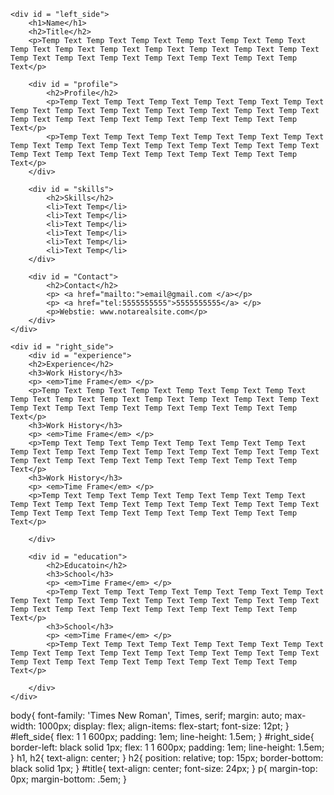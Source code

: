 <!DOCTYPE html>
<html lang="en">
<head>
    <meta charset="UTF-8">
    <meta http-equiv="X-UA-Compatible" content="IE=edge">
    <meta name="viewport" content="width=device-width, initial-scale=1.0">
    <title>Resume</title>
    <link rel="stylesheet" href="Resume_Site_Temp.css">

</head>
<body>

    <div id = "left_side">
        <h1>Name</h1>
        <h2>Title</h2>
        <p>Temp Text Temp Text Temp Text Temp Text Temp Text Temp Text Temp Text Temp Text Temp Text Temp Text Temp Text Temp Text Temp Text Temp Text Temp Text Temp Text Temp Text Temp Text Temp Text Temp Text</p>

        <div id = "profile">
            <h2>Profile</h2>
            <p>Temp Text Temp Text Temp Text Temp Text Temp Text Temp Text Temp Text Temp Text Temp Text Temp Text Temp Text Temp Text Temp Text Temp Text Temp Text Temp Text Temp Text Temp Text Temp Text Temp Text</p>
            <p>Temp Text Temp Text Temp Text Temp Text Temp Text Temp Text Temp Text Temp Text Temp Text Temp Text Temp Text Temp Text Temp Text Temp Text Temp Text Temp Text Temp Text Temp Text Temp Text Temp Text</p>
        </div>

        <div id = "skills">
            <h2>Skills</h2>
            <li>Text Temp</li>
            <li>Text Temp</li>
            <li>Text Temp</li>
            <li>Text Temp</li>
            <li>Text Temp</li>
            <li>Text Temp</li>
        </div>

        <div id = "Contact">
            <h2>Contact</h2>
            <p> <a href="mailto:">email@gmail.com </a></p>
            <p> <a href="tel:5555555555">5555555555</a> </p>
            <p>Webstie: www.notarealsite.com</p>
        </div>
    </div>

    <div id = "right_side">
        <div id = "experience">
        <h2>Experience</h2>
        <h3>Work History</h3>
        <p> <em>Time Frame</em> </p>
        <p>Temp Text Temp Text Temp Text Temp Text Temp Text Temp Text Temp Text Temp Text Temp Text Temp Text Temp Text Temp Text Temp Text Temp Text Temp Text Temp Text Temp Text Temp Text Temp Text Temp Text</p>
        <h3>Work History</h3>
        <p> <em>Time Frame</em> </p>
        <p>Temp Text Temp Text Temp Text Temp Text Temp Text Temp Text Temp Text Temp Text Temp Text Temp Text Temp Text Temp Text Temp Text Temp Text Temp Text Temp Text Temp Text Temp Text Temp Text Temp Text</p>
        <h3>Work History</h3>
        <p> <em>Time Frame</em> </p>
        <p>Temp Text Temp Text Temp Text Temp Text Temp Text Temp Text Temp Text Temp Text Temp Text Temp Text Temp Text Temp Text Temp Text Temp Text Temp Text Temp Text Temp Text Temp Text Temp Text Temp Text</p>
    
        </div>
 
        <div id = "education">
            <h2>Educatoin</h2>
            <h3>School</h3>
            <p> <em>Time Frame</em> </p>
            <p>Temp Text Temp Text Temp Text Temp Text Temp Text Temp Text Temp Text Temp Text Temp Text Temp Text Temp Text Temp Text Temp Text Temp Text Temp Text Temp Text Temp Text Temp Text Temp Text Temp Text</p>
            <h3>School</h3>
            <p> <em>Time Frame</em> </p>
            <p>Temp Text Temp Text Temp Text Temp Text Temp Text Temp Text Temp Text Temp Text Temp Text Temp Text Temp Text Temp Text Temp Text Temp Text Temp Text Temp Text Temp Text Temp Text Temp Text Temp Text</p>
            
        </div>
    </div>
    
</body>
</html>
body{
    font-family: 'Times New Roman', Times, serif;
    margin: auto;
    max-width: 1000px;
    display: flex;
    align-items: flex-start;
    font-size: 12pt;
}
#left_side{
    flex: 1 1 600px;
    padding: 1em;
    line-height: 1.5em;
}
#right_side{
    border-left: black solid 1px;
    flex: 1 1 600px;
    padding: 1em;
    line-height: 1.5em;
}
h1,
h2{
    text-align: center;
}
h2{
    position: relative; top: 15px;
    border-bottom: black solid 1px;
}
#title{
    text-align: center;
    font-size: 24px;
}
p{
    margin-top: 0px;
    margin-bottom: .5em;
}
